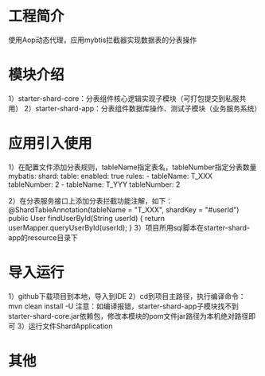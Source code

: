 # 工程简介
使用Aop动态代理，应用mybtis拦截器实现数据表的分表操作

# 模块介绍
1）starter-shard-core：分表组件核心逻辑实现子模块（可打包提交到私服共用）
2）starter-shard-app：分表组件数据库操作、测试子模块（业务服务系统）

# 应用引入使用
1）在配置文件添加分表规则，tableName指定表名，tableNumber指定分表数量
mybatis:
    shard:
        table:
            enabled: true
            rules:
                - tableName: T_XXX
                  tableNumber: 2
                - tableName: T_YYY
                  tableNumber: 2

2）在分表服务接口上添加分表拦截功能注解，如下：
@ShardTableAnnotation(tableName = "T_XXX", shardKey = "#userId")
public User findUserById(String userId) {
    return userMapper.queryUserById(userId);
}
3）项目所用sql脚本在starter-shard-app的resource目录下

# 导入运行
1）github下载项目到本地，导入到IDE
2）cd到项目主路径，执行编译命令：mvn clean install -U
注意：如编译报错，starter-shard-app子模块找不到starter-shard-core.jar依赖包，修改本模块的pom文件jar路径为本机绝对路径即可
3）运行文件ShardApplication

# 其他
